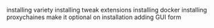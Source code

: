 installing variety
installing tweak extensions
installing docker
installing proxychaines 
make it optional on installation
adding GUI form
